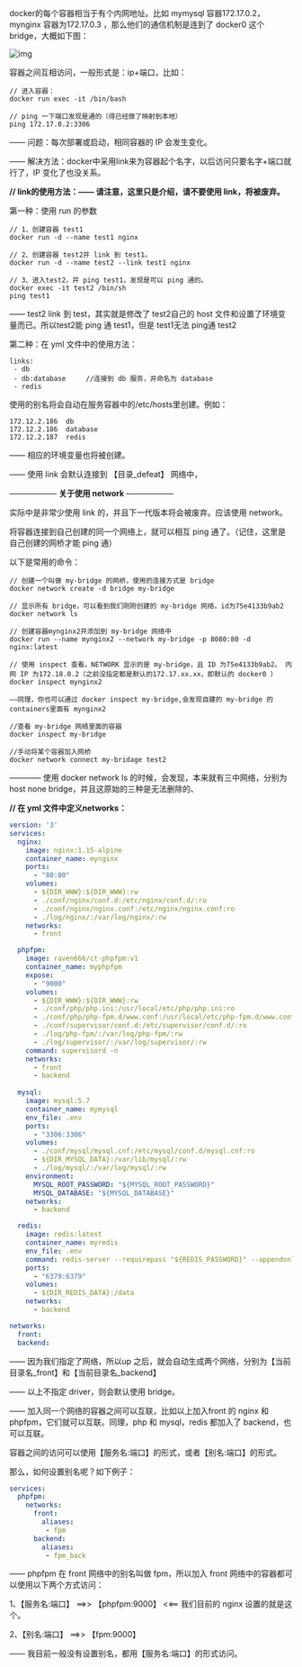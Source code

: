 docker的每个容器相当于有个内网地址。比如 mymysql 容器172.17.0.2，mynginx 容器为172.17.0.3 ，那么他们的通信机制是连到了 docker0 这个bridge，大概如下图：

![img](https://img2018.cnblogs.com/blog/1139553/201812/1139553-20181216104105119-688013375.png)

 

容器之间互相访问，一般形式是：ip+端口，比如：

```shell
// 进入容器：
docker run exec -it /bin/bash

// ping 一下端口发现是通的（得已经做了映射到本地）
ping 172.17.0.2:3306
```

—— 问题：每次部署或启动，相同容器的 IP 会发生变化。

—— 解决方法：docker中采用link来为容器起个名字，以后访问只要名字+端口就行了，IP 变化了也没关系。

 

**// link的使用方法：—— 请注意，这里只是介绍，请不要使用 link，将被废弃。**

第一种：使用 run 的参数



```
// 1、创建容器 test1
docker run -d --name test1 nginx

// 2、创建容器 test2并 link 到 test1。
docker run -d --name test2 --link test1 nginx

// 3、进入test2，并 ping test1，发现是可以 ping 通的。
docker exec -it test2 /bin/sh
ping test1
```



—— test2 link 到 test，其实就是修改了 test2自己的 host 文件和设置了环境变量而已。所以test2能 ping 通 test1，但是 test1无法 ping通 test2

 

第二种：在 yml 文件中的使用方法：

```shell
links:
 - db
 - db:database     //连接到 db 服务，并命名为 database
 - redis
```

使用的别名将会自动在服务容器中的/etc/hosts里创建。例如：

```shell
172.12.2.186  db
172.12.2.186  database
172.12.2.187  redis
```

—— 相应的环境变量也将被创建。

—— 使用 link 会默认连接到 【目录_defeat】 网络中，

 

 

 

—————— **关于使用 network** ——————

实际中是非常少使用 link 的，并且下一代版本将会被废弃。应该使用 network。

将容器连接到自己创建的同一个网络上，就可以相互 ping 通了。（记住，这里是自己创建的网桥才能 ping 通）

以下是常用的命令：



```shell
// 创建一个叫做 my-bridge 的网桥，使用的连接方式是 bridge
docker network create -d bridge my-bridge

// 显示所有 bridge，可以看到我们刚刚创建的 my-bridge 网络，id为75e4133b9ab2
docker network ls

// 创建容器mynginx2并添加到 my-bridge 网络中 
docker run --name mynginx2 --network my-bridge -p 8080:80 -d nginx:latest

// 使用 inspect 查看。NETWORK 显示的是 my-bridge，且 ID 为75e4133b9ab2。 内网 IP 为172.18.0.2（之前没指定都是默认的172.17.xx.xx，即默认的 docker0 ）
docker inspect mynginx2

——同理，你也可以通过 docker inspect my-bridge,会发现自建的 my-bridge 的 containers里面有 mynginx2

//查看 my-bridge 网络里面的容器
docker inspect my-bridge

//手动将某个容器加入网桥
docker network connect my-bridage test2

```



———— 使用 docker network ls 的时候，会发现，本来就有三中网络，分别为 host none bridge，并且这原始的三种是无法删除的、 

 

  

**// 在 yml 文件中定义networks：**



```yaml
version: '3'
services:
  nginx:
    image: nginx:1.15-alpine
    container_name: mynginx
    ports:
      - "80:80"
    volumes:
      - ${DIR_WWW}:${DIR_WWW}:rw
      - ./conf/nginx/conf.d:/etc/nginx/conf.d/:ro
      - ./conf/nginx/nginx.conf:/etc/nginx/nginx.conf:ro
      - ./log/nginx/:/var/log/nginx/:rw
    networks:
      - front

  phpfpm:
    image: raven666/ct-phpfpm:v1
    container_name: myphpfpm
    expose:
      - "9000"
    volumes:
      - ${DIR_WWW}:${DIR_WWW}:rw
      - ./conf/php/php.ini:/usr/local/etc/php/php.ini:ro
      - ./conf/php/php-fpm.d/www.conf:/usr/local/etc/php-fpm.d/www.conf:rw
      - ./conf/supervisor/conf.d:/etc/supervisor/conf.d/:ro
      - ./log/php-fpm/:/var/log/php-fpm/:rw
      - ./log/supervisor/:/var/log/supervisor/:rw
    command: supervisord -n
    networks:
      - front
      - backend
      
  mysql:
    image: mysql:5.7
    container_name: mymysql
    env_file: .env
    ports:
      - "3306:3306"
    volumes:
      - ./conf/mysql/mysql.cnf:/etc/mysql/conf.d/mysql.cnf:ro
      - ${DIR_MYSQL_DATA}:/var/lib/mysql/:rw
      - ./log/mysql/:/var/log/mysql/:rw
    environment:
      MYSQL_ROOT_PASSWORD: "${MYSQL_ROOT_PASSWORD}"
      MYSQL_DATABASE: "${MYSQL_DATABASE}"
    networks:
      - backend

  redis:
    image: redis:latest
    container_name: myredis
    env_file: .env
    command: redis-server --requirepass "${REDIS_PASSWORD}" --appendonly yes
    ports:
      - "6379:6379"
    volumes:
      - ${DIR_REDIS_DATA}:/data
    networks:
      - backend

networks:
  front:
  backend:
```



—— 因为我们指定了网络，所以up 之后，就会自动生成两个网络，分别为【当前目录名_front】和【当前目录名_backend】

—— 以上不指定 driver，则会默认使用 bridge。

—— 加入同一个网络的容器之间可以互联，比如以上加入front 的 nginx 和 phpfpm，它们就可以互联。同理，php 和 mysql，redis 都加入了 backend，也可以互联。

​       容器之间的访问可以使用【服务名:端口】的形式，或者【别名:端口】的形式。

那么，如何设置别名呢？如下例子：



```yaml
services:
  phpfpm:
    networks:
      front:
        aliases:
         - fpm
      backend:
        aliases:
         - fpm_back
```



—— phpfpm 在 front 网络中的别名叫做 fpm，所以加入 front 网络中的容器都可以使用以下两个方式访问：

1、【服务名:端口】   ==>>   【phpfpm:9000】  <<== 我们目前的 nginx 设置的就是这个。

2、【别名:端口】    ==>>    【fpm:9000】

—— 我目前一般没有设置别名，都用【服务名:端口】的形式访问。